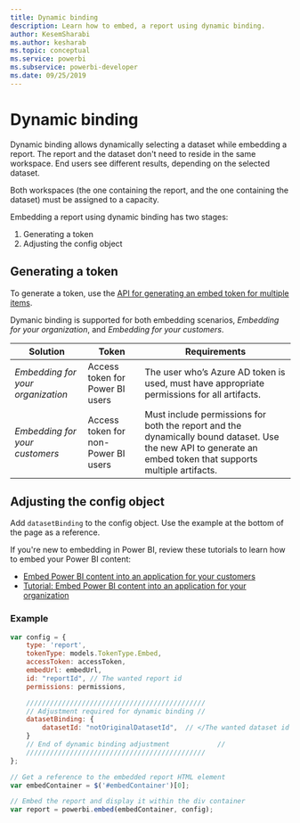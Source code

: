 ```yaml
---
title: Dynamic binding
description: Learn how to embed, a report using dynamic binding.
author: KesemSharabi
ms.author: kesharab
ms.topic: conceptual
ms.service: powerbi
ms.subservice: powerbi-developer
ms.date: 09/25/2019
---
```


# Dynamic binding

Dynamic binding allows dynamically selecting a dataset while embedding a report. The report and the dataset don't need to reside in the same workspace. End users see different results, depending on the selected dataset.

Both workspaces (the one containing the report, and the one containing the dataset) must be assigned to a capacity.

Embedding a report using dynamic binding has two stages:
1. Generating a token
2. Adjusting the config object

## Generating a token
To generate a token, use the [API for generating an embed token for multiple items](embed-sample-for-customers.md#multiEmbedToken).

Dymanic binding is supported for both embedding scenarios, *Embedding for your organization*, and *Embedding for your customers*.

| Solution                   | Token                               | Requirements                                                                                                                                                  |
|---------------------------------|-------------------------------------|---------------------------------------------------------------------------------------------------------------------------------------------------------------|
| *Embedding for your organization* | Access token for Power BI users     | The user who’s Azure AD token is used, must have appropriate permissions for all artifacts.                                                                    |
| *Embedding for your customers*    | Access token for non-Power BI users | Must include permissions for both the report and the dynamically bound dataset. Use the new API to generate an embed token that supports multiple artifacts. |

## Adjusting the config object
Add `datasetBinding` to the config object. Use the example at the bottom of the page as a reference.

If you're new to embedding in Power BI, review these tutorials to learn how to embed your Power BI content:
* [Embed Power BI content into an application for your customers](embed-sample-for-customers.md)
* [Tutorial: Embed Power BI content into an application for your organization](embed-sample-for-your-organization.md)

 ### Example
```javascript
var config = {
    type: 'report',
    tokenType: models.TokenType.Embed,
    accessToken: accessToken,
    embedUrl: embedUrl,
    id: "reportId", // The wanted report id
    permissions: permissions,

    /////////////////////////////////////////////
    // Adjustment required for dynamic binding //
    datasetBinding: {
		datasetId: "notOriginalDatasetId",  // </The wanted dataset id
	}
    // End of dynamic binding adjustment            //
    /////////////////////////////////////////////
};

// Get a reference to the embedded report HTML element
var embedContainer = $('#embedContainer')[0];

// Embed the report and display it within the div container
var report = powerbi.embed(embedContainer, config);
```